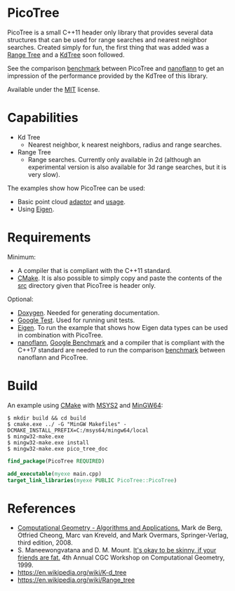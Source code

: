 # PicoTree

PicoTree is a small C++11 header only library that provides several data structures that can be used for range searches and nearest neighbor searches. Created simply for fun, the first thing that was added was a [Range Tree](https://en.wikipedia.org/wiki/Range_tree) and a [KdTree](https://en.wikipedia.org/wiki/K-d_tree) soon followed.

See the comparison [benchmark](./docs/benchmark.md) between PicoTree and [nanoflann](https://github.com/jlblancoc/nanoflann) to get an impression of the performance provided by the KdTree of this library.

Available under the [MIT](https://en.wikipedia.org/wiki/MIT_License) license.

# Capabilities

* Kd Tree
  * Nearest neighbor, k nearest neighbors, radius and range searches.
* Range Tree
  * Range searches. Currently only available in 2d (although an experimental version is also available for 3d range searches, but it is very slow).

The examples show how PicoTree can be used:

* Basic point cloud [adaptor](./examples/pico_common/pico_adaptor.hpp) and [usage](./examples/kd_tree/kd_tree.cpp).
* Using [Eigen](./examples/eigen/).

# Requirements

Minimum:

* A compiler that is compliant with the C++11 standard.
* [CMake](https://cmake.org/). It is also possible to simply copy and paste the contents of the [src](./src/) directory given that PicoTree is header only.

Optional:

* [Doxygen](https://www.doxygen.nl). Needed for generating documentation.
* [Google Test](https://github.com/google/googletest). Used for running unit tests.
* [Eigen](http://eigen.tuxfamily.org). To run the example that shows how Eigen data types can be used in combination with PicoTree.
* [nanoflann](https://github.com/jlblancoc/nanoflann), [Google Benchmark](https://github.com/google/benchmark) and a compiler that is compliant with the C++17 standard are needed to run the comparison [benchmark](./docs/benchmark.md) between nanoflann and PicoTree.

# Build

An example using [CMake](https://cmake.org/) with [MSYS2](https://github.com/msys2/) and [MinGW64](http://mingw-w64.org/):

```console
$ mkdir build && cd build
$ cmake.exe ../ -G "MinGW Makefiles" -DCMAKE_INSTALL_PREFIX=C:/msys64/mingw64/local
$ mingw32-make.exe
$ mingw32-make.exe install
$ mingw32-make.exe pico_tree_doc
```

```cmake
find_package(PicoTree REQUIRED)

add_executable(myexe main.cpp)
target_link_libraries(myexe PUBLIC PicoTree::PicoTree)
```

# References

* [Computational Geometry - Algorithms and Applications.](https://www.springer.com/gp/book/9783540779735) Mark de Berg, Otfried Cheong, Marc van Kreveld, and Mark Overmars, Springer-Verlag, third edition, 2008.
* S. Maneewongvatana and D. M. Mount. [It's okay to be skinny, if your friends are fat.](http://www.cs.umd.edu/~mount/Papers/cgc99-smpack.pdf) 4th Annual CGC Workshop on Computational Geometry, 1999.
* https://en.wikipedia.org/wiki/K-d_tree
* https://en.wikipedia.org/wiki/Range_tree
